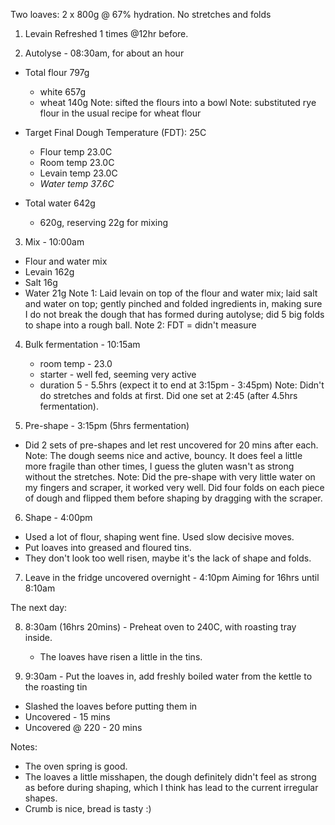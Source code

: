 Two loaves: 2 x 800g @ 67% hydration.
No stretches and folds

1. Levain
   Refreshed 1 times @12hr before.

2. Autolyse - 08:30am, for about an hour
  * Total flour 797g 
    - white  657g 
    - wheat  140g
Note: sifted the flours into a bowl
Note: substituted rye flour in the usual recipe for wheat flour

  * Target Final Dough Temperature (FDT): 25C
    - Flour temp  23.0C
    - Room temp   23.0C
    - Levain temp 23.0C
    - *Water temp 37.6C* 

  * Total water 642g 
    - 620g, reserving 22g for mixing

3. Mix - 10:00am
  - Flour and water mix
  - Levain      162g
  - Salt         16g
  - Water        21g
Note 1: Laid levain on top of the flour and water mix; 
        laid salt and water on top;
        gently pinched and folded ingredients in, making sure I do not break the dough that has formed during autolyse; 
        did 5 big folds to shape into a rough ball.
Note 2: FDT = didn't measure

4. Bulk fermentation - 10:15am 
   - room temp - 23.0
   - starter - well fed, seeming very active
   - duration 5 - 5.5hrs (expect it to end at 3:15pm - 3:45pm)
Note: Didn't do stretches and folds at first. Did one set at 2:45 (after 4.5hrs fermentation).

5. Pre-shape - 3:15pm (5hrs fermentation)
  - Did 2 sets of pre-shapes and let rest uncovered for 20 mins after each.
Note: The dough seems nice and active, bouncy. It does feel a little more fragile than other times, I guess the gluten wasn't as strong without the stretches.
Note: Did the pre-shape with very little water on my fingers and scraper, it worked very well.
      Did four folds on each piece of dough and flipped them before shaping by dragging with the scraper.
      
6. Shape - 4:00pm
  - Used a lot of flour, shaping went fine. Used slow decisive moves.
  - Put loaves into greased and floured tins.
  - They don't look too well risen, maybe it's the lack of shape and folds.

7. Leave in the fridge uncovered overnight - 4:10pm
   Aiming for 16hrs until 8:10am

The next day:

8. 8:30am (16hrs 20mins) - Preheat oven to 240C, with roasting tray inside.
   - The loaves have risen a little in the tins.

9. 9:30am - Put the loaves in, add freshly boiled water from the kettle to the roasting tin
  - Slashed the loaves before putting them in
  - Uncovered - 15 mins
  - Uncovered @ 220 - 20 mins

Notes: 
* The oven spring is good.
* The loaves a little misshapen, the dough definitely didn't feel as strong as before during shaping, which I think has lead to the current irregular shapes.
* Crumb is nice, bread is tasty :)

